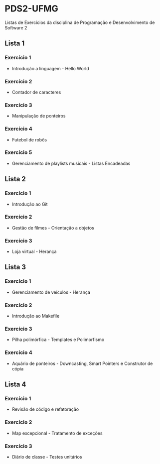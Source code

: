 # PDS2-UFMG
Listas de Exercícios da disciplina de Programação e Desenvolvimento de Software 2

## Lista 1
### Exercício 1
* Introdução a linguagem - Hello World
### Exercício 2
* Contador de caracteres
### Exercício 3
* Manipulação de ponteiros
### Exercício 4
* Futebol de robôs
### Exercício 5
* Gerenciamento de playlists musicais - Listas Encadeadas

## Lista 2
### Exercício 1
* Introdução ao Git
### Exercício 2
* Gestão de filmes - Orientação a objetos
### Exercício 3
* Loja virtual - Herança

## Lista 3
### Exercício 1
* Gerenciamento de veículos - Herança
### Exercício 2
* Introdução ao Makefile
### Exercício 3
* Pilha polimórfica - Templates e Polimorfismo
### Exercício 4
* Aquário de ponteiros - Downcasting, Smart Pointers e Construtor de cópia

## Lista 4
### Exercício 1
* Revisão de código e refatoração
### Exercício 2
* Map excepcional - Tratamento de exceções
### Exercício 3
* Diário de classe - Testes unitários
